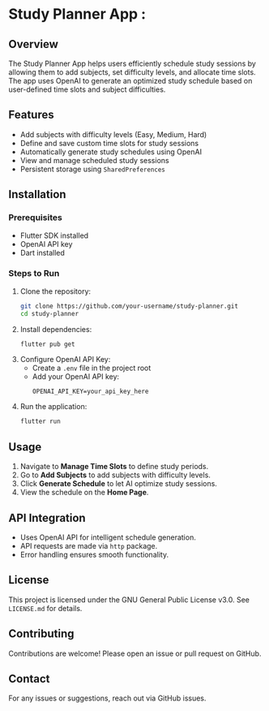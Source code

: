 # Study Planner App : 

## Overview
The Study Planner App helps users efficiently schedule study sessions by allowing them to add subjects, set difficulty levels, and allocate time slots. The app uses OpenAI to generate an optimized study schedule based on user-defined time slots and subject difficulties.

## Features
- Add subjects with difficulty levels (Easy, Medium, Hard)
- Define and save custom time slots for study sessions
- Automatically generate study schedules using OpenAI
- View and manage scheduled study sessions
- Persistent storage using `SharedPreferences`

## Installation
### Prerequisites
- Flutter SDK installed
- OpenAI API key
- Dart installed

### Steps to Run
1. Clone the repository:
   ```bash
   git clone https://github.com/your-username/study-planner.git
   cd study-planner
   ```
2. Install dependencies:
   ```bash
   flutter pub get
   ```
3. Configure OpenAI API Key:
   - Create a `.env` file in the project root
   - Add your OpenAI API key:
     ```
     OPENAI_API_KEY=your_api_key_here
     ```
4. Run the application:
   ```bash
   flutter run
   ```

## Usage
1. Navigate to **Manage Time Slots** to define study periods.
2. Go to **Add Subjects** to add subjects with difficulty levels.
3. Click **Generate Schedule** to let AI optimize study sessions.
4. View the schedule on the **Home Page**.

## API Integration
- Uses OpenAI API for intelligent schedule generation.
- API requests are made via `http` package.
- Error handling ensures smooth functionality.

## License
This project is licensed under the GNU General Public License v3.0. See `LICENSE.md` for details.

## Contributing
Contributions are welcome! Please open an issue or pull request on GitHub.

## Contact
For any issues or suggestions, reach out via GitHub issues.

